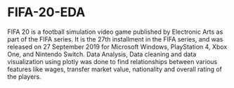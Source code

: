 # FIFA-20-EDA
FIFA 20 is a football simulation video game published by Electronic Arts as part of the FIFA series. It is the 27th installment in the FIFA series, and was released on 27 September 2019 for Microsoft Windows, PlayStation 4, Xbox One, and Nintendo Switch.
Data Analysis, Data cleaning and data visualization using plotly was done to find relationships between various features like wages, transfer market value, nationality and overall rating of the players.
